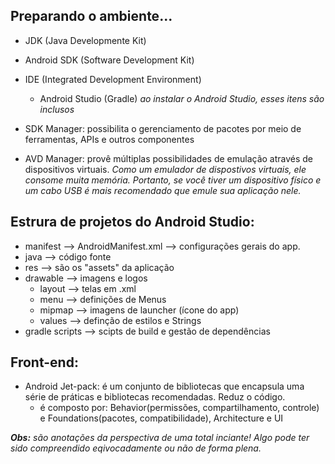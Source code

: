 ## Preparando o ambiente...
- JDK (Java Developmente Kit)
- Android SDK (Software Development Kit)
- IDE (Integrated Development Environment)
  - Android Studio (Gradle)
*ao instalar o Android Studio, esses itens são inclusos*

- SDK Manager: possibilita o gerenciamento de pacotes por meio de ferramentas, APIs e outros componentes
- AVD Manager: provê múltiplas possibilidades de emulação através de dispositivos virtuais. *Como um emulador de dispostivos virtuais, ele consome muita memória. Portanto, se você tiver um dispositivo físico e um cabo USB é mais recomendado que emule sua aplicação nele.*


## Estrura de projetos do Android Studio:
- manifest --> AndroidManifest.xml --> configurações gerais do app.
- java --> código fonte
- res --> são os "assets" da aplicação
- drawable --> imagens e logos
  - layout --> telas em .xml
  - menu --> definições de Menus
  - mipmap --> imagens de launcher (ícone do app)
  - values --> definção de estilos e Strings
- gradle scripts --> scipts de build e gestão de dependências

## Front-end:
- Android Jet-pack: é um conjunto de bibliotecas que encapsula uma série de práticas e bibliotecas recomendadas. Reduz o código.
  - é composto por: Behavior(permissões, compartilhamento, controle) e Foundations(pacotes, compatibilidade), Architecture e UI


***Obs:** são anotações da perspectiva de uma total inciante! Algo pode ter sido compreendido eqivocadamente ou não de forma plena.*
